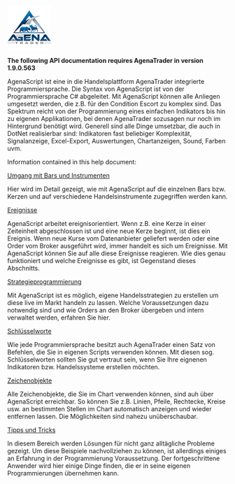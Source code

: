 ![AgenaTrader](./images/logo_100.png)

**The following API documentation requires AgenaTrader in version 1.9.0.563**

AgenaScript ist eine in die Handelsplattform AgenaTrader integrierte Programmiersprache. Die Syntax von AgenaScript ist von der Programmiersprache C# abgeleitet.
Mit AgenaScript können alle Anliegen umgesetzt werden, die z.B. für den Condition Escort zu komplex sind. Das Spektrum reicht von der Programmierung eines einfachen Indikators bis hin zu eigenen Applikationen, bei denen AgenaTrader sozusagen nur noch im Hintergrund benötigt wird. Generell sind alle Dinge umsetzbar, die auch in DotNet realisierbar sind: Indikatoren fast beliebiger Komplexität, Signalanzeige, Excel-Export, Auswertungen, Chartanzeigen, Sound, Farben uvm.


Information contained in this help document:

[Umgang mit Bars und Instrumenten](./handling_bars_and_instruments.md#handling-bars-and-instruments)

Hier wird im Detail gezeigt, wie mit AgenaScript auf die einzelnen Bars bzw. Kerzen und auf verschiedene Handelsinstrumente zugegriffen werden kann.


[Ereignisse](./events.md#events)

AgenaScript arbeitet ereignisorientiert. Wenn z.B. eine Kerze in einer Zeiteinheit abgeschlossen ist und eine neue Kerze beginnt, ist dies ein Ereignis. Wenn neue Kurse vom Datenanbieter geliefert werden oder eine Order vom Broker ausgeführt wird, immer handelt es sich um Ereignisse.
Mit AgenaScript können Sie auf alle diese Ereignisse reagieren. Wie dies genau funktioniert und welche Ereignisse es gibt, ist Gegenstand dieses Abschnitts.

[Strategieprogrammierung](./strategy_programming.md#strategy-programming)

Mit AgenaScript ist es möglich, eigene Handelsstrategien zu erstellen um diese live im Markt handeln zu lassen.
Welche Voraussetzungen dazu notwendig sind und wie Orders an den Broker übergeben und intern verwaltet werden, erfahren Sie hier.

[Schlüsselworte](./keywords.md#keywords)

Wie jede Programmiersprache besitzt auch AgenaTrader einen Satz von Befehlen, die Sie in eigenen Scripts verwenden können. Mit diesen sog. Schlüsselworten sollten Sie gut vertraut sein, wenn Sie Ihre eignenen Indikatoren bzw. Handelssysteme erstellen möchten.

[Zeichenobjekte](./drawing_objects.md#drawing-objects)

Alle Zeichenobjekte, die Sie im Chart verwenden können, sind auh über AgenaScript erreichbar. So können Sie z.B. Linien, Pfeile, Rechtecke, Kreise usw. an bestimmten Stellen im Chart automatisch anzeigen und wieder entfernen lassen. Die Möglichkeiten sind nahezu unüberschaubar.

[Tipps und Tricks](./hints_and_advice.md#hints-and-advice)

In diesem Bereich werden Lösungen für nicht ganz alltägliche Probleme gezeigt. Um diese Beispiele nachvollziehen zu können, ist allerdings einiges an Erfahrung in der Programmierung Voraussetzung. Der fortgeschrittene Anwender wird hier einige Dinge finden, die er in seine eigenen Programmierungen übernehmen kann.

